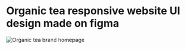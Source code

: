 # Organic tea responsive website UI design made on figma
![Organic tea brand homepage](https://github.com/rixhi002/Organic-Tea-Brand-Homepage-UI/assets/94241513/63dc2197-cd31-433d-9863-457ceb6a3a18)
